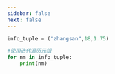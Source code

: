 ```yaml
---
sidebar: false
next: false
---
```

<BlogInfo/>






```python
info_tuple = ("zhangsan",18,1.75)

#使用迭代遍历元组
for nm in info_tuple:
    print(nm)
```






<ActionBox />
        
<style>#top-box {margin-top:0.5rem!important;}</style>